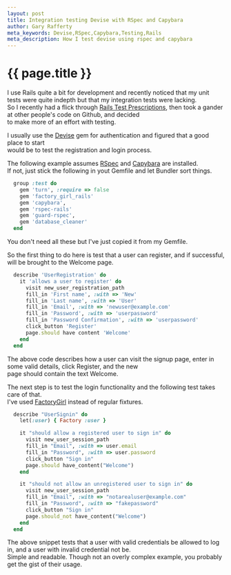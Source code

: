 ```yaml
---
layout: post
title: Integration testing Devise with RSpec and Capybara
author: Gary Rafferty
meta_keywords: Devise,RSpec,Capybara,Testing,Rails
meta_description: How I test devise using rspec and capybara
---
```

# {{ page.title }}
 
I use Rails quite a bit for development and recently noticed that my unit tests were quite indepth but that my integration tests were lacking.   
So I recently had a flick through [Rails Test Prescriptions](http://pragprog.com/book/nrtest/rails-test-prescriptions), then took a gander at other people's code on Github, and decided  
to make more of an effort with testing.

I usually use the [Devise](https://github.com/plataformatec/devise) gem for authentication and figured that a good place to start  
would be to test the registration and login process.

The following example assumes [RSpec](http://rspec.info) and [Capybara](https://github.com/jnicklas/capybara) are installed.  
If not, just stick the following in yout Gemfile and let Bundler sort things.

```ruby
  group :test do
    gem 'turn', :require => false
    gem 'factory_girl_rails'
    gem 'capybara',
    gem 'rspec-rails'
    gem 'guard-rspec',
    gem 'database_cleaner'
  end
```

You don't need all these but I've just copied it from my Gemfile.

So the first thing to do here is test that a user can register, and if successful, will be brought to the Welcome page.  

```ruby
  describe 'UserRegistration' do
    it 'allows a user to register' do
      visit new_user_registration_path
      fill_in 'First name', :with => 'New'
      fill_in 'Last name', :with => 'User'
      fill_in 'Email', :with => 'newuser@example.com'
      fill_in 'Password', :with => 'userpassword'
      fill_in 'Password Confirmation', :with => 'userpassword'
      click_button 'Register'
      page.should have content 'Welcome'
    end
  end
```

The above code describes how a user can visit the signup page, enter in some valid details, click Register, and the new  
page should contain the text Welcome.

The next step is to test the login functionality and the following test takes care of that.  
I've used [FactoryGirl](https://github.com/thoughtbot/factory_girl) instead of regular fixtures.

```ruby
  describe "UserSignin" do
    let(:user) { Factory :user }

    it "should allow a registered user to sign in" do
      visit new_user_session_path
      fill_in "Email", :with => user.email
      fill_in "Password", :with => user.password
      click_button "Sign in"
      page.should have_content("Welcome")
    end

    it "should not allow an unregistered user to sign in" do
      visit new_user_session_path
      fill_in "Email", :with => "notarealuser@example.com"
      fill_in "Password", :with => "fakepassword"
      click_button "Sign in"
      page.should_not have_content("Welcome")
    end
  end
```

The above snippet tests that a user with valid credentials be allowed to log in, and a user with invalid credential not be.  
Simple and readable. Though not an overly complex example, you probably get the gist of their usage.
